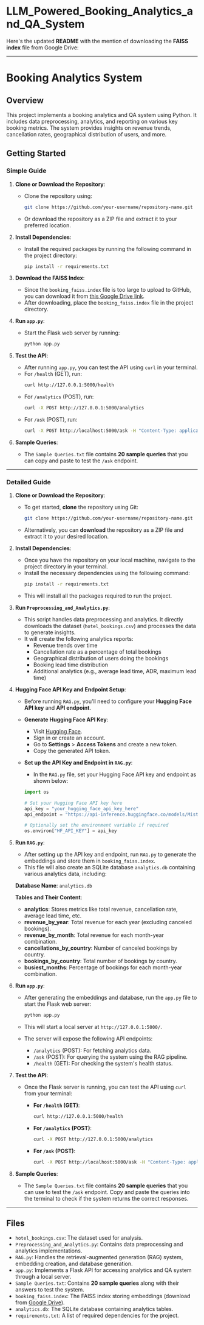 # LLM_Powered_Booking_Analytics_and_QA_System
Here's the updated **README** with the mention of downloading the **FAISS index** file from Google Drive:

---

# Booking Analytics System

## Overview
This project implements a booking analytics and QA system using Python. It includes data preprocessing, analytics, and reporting on various key booking metrics. The system provides insights on revenue trends, cancellation rates, geographical distribution of users, and more.

## Getting Started

### Simple Guide

1. **Clone or Download the Repository**:
   - Clone the repository using:
     ```bash
     git clone https://github.com/your-username/repository-name.git
     ```
   - Or download the repository as a ZIP file and extract it to your preferred location.

2. **Install Dependencies**:
   - Install the required packages by running the following command in the project directory:
     ```bash
     pip install -r requirements.txt
     ```

3. **Download the FAISS Index**:
   - Since the `booking_faiss.index` file is too large to upload to GitHub, you can download it from [this Google Drive link](https://drive.google.com/file/d/1ahh4ub5kUiZnmz2ZN6RP77yuOI1xBVoX/view?usp=sharing).
   - After downloading, place the `booking_faiss.index` file in the project directory.

4. **Run `app.py`**:
   - Start the Flask web server by running:
     ```bash
     python app.py
     ```

5. **Test the API**:
   - After running `app.py`, you can test the API using `curl` in your terminal.
   - For `/health` (GET), run:
     ```bash
     curl http://127.0.0.1:5000/health
     ```
   - For `/analytics` (POST), run:
     ```bash
     curl -X POST http://127.0.0.1:5000/analytics
     ```
   - For `/ask` (POST), run:
     ```bash
     curl -X POST http://localhost:5000/ask -H "Content-Type: application/json" -d "{\"query\": \"What is the total revenue for July 2017?\"}"
     ```

6. **Sample Queries**:
   - The `Sample Queries.txt` file contains **20 sample queries** that you can copy and paste to test the `/ask` endpoint.

---

### Detailed Guide

1. **Clone or Download the Repository**:
   - To get started, **clone** the repository using Git:
     ```bash
     git clone https://github.com/your-username/repository-name.git
     ```
   - Alternatively, you can **download** the repository as a ZIP file and extract it to your desired location.

2. **Install Dependencies**:
   - Once you have the repository on your local machine, navigate to the project directory in your terminal.
   - Install the necessary dependencies using the following command:
     ```bash
     pip install -r requirements.txt
     ```
   - This will install all the packages required to run the project.

3. **Run `Preprocessing_and_Analytics.py`**:
   - This script handles data preprocessing and analytics. It directly downloads the dataset (`hotel_bookings.csv`) and processes the data to generate insights.
   - It will create the following analytics reports:
     - Revenue trends over time
     - Cancellation rate as a percentage of total bookings
     - Geographical distribution of users doing the bookings
     - Booking lead time distribution
     - Additional analytics (e.g., average lead time, ADR, maximum lead time)

4. **Hugging Face API Key and Endpoint Setup**:
   - Before running `RAG.py`, you'll need to configure your **Hugging Face API key** and **API endpoint**.
   
   - **Generate Hugging Face API Key**:
     - Visit [Hugging Face](https://huggingface.co/).
     - Sign in or create an account.
     - Go to **Settings** > **Access Tokens** and create a new token.
     - Copy the generated API token.

   - **Set up the API Key and Endpoint in `RAG.py`**:
     - In the `RAG.py` file, set your Hugging Face API key and endpoint as shown below:
     ```python
     import os
     
     # Set your Hugging Face API key here
     api_key = "your_hugging_face_api_key_here"
     api_endpoint = "https://api-inference.huggingface.co/models/Mistral-7B-Instruct-v0.3"
     
     # Optionally set the environment variable if required
     os.environ["HF_API_KEY"] = api_key
     ```

5. **Run `RAG.py`**:
   - After setting up the API key and endpoint, run `RAG.py` to generate the embeddings and store them in `booking_faiss.index`.
   - This file will also create an SQLite database `analytics.db` containing various analytics data, including:
   
   **Database Name**: `analytics.db`
   
   **Tables and Their Content**:
   - **analytics**: Stores metrics like total revenue, cancellation rate, average lead time, etc.
   - **revenue_by_year**: Total revenue for each year (excluding canceled bookings).
   - **revenue_by_month**: Total revenue for each month-year combination.
   - **cancellations_by_country**: Number of canceled bookings by country.
   - **bookings_by_country**: Total number of bookings by country.
   - **busiest_months**: Percentage of bookings for each month-year combination.

6. **Run `app.py`**:
   - After generating the embeddings and database, run the `app.py` file to start the Flask web server:
     ```bash
     python app.py
     ```
   - This will start a local server at `http://127.0.0.1:5000/`.

   - The server will expose the following API endpoints:
     - `/analytics` (POST): For fetching analytics data.
     - `/ask` (POST): For querying the system using the RAG pipeline.
     - `/health` (GET): For checking the system's health status.

7. **Test the API**:
   - Once the Flask server is running, you can test the API using `curl` from your terminal:

     - **For `/health` (GET)**:
       ```bash
       curl http://127.0.0.1:5000/health
       ```

     - **For `/analytics` (POST)**:
       ```bash
       curl -X POST http://127.0.0.1:5000/analytics
       ```

     - **For `/ask` (POST)**:
       ```bash
       curl -X POST http://localhost:5000/ask -H "Content-Type: application/json" -d "{\"query\": \"What is the total revenue for July 2017?\"}"
       ```

8. **Sample Queries**:
   - The `Sample Queries.txt` file contains **20 sample queries** that you can use to test the `/ask` endpoint. Copy and paste the queries into the terminal to check if the system returns the correct responses.

---

## Files
- `hotel_bookings.csv`: The dataset used for analysis.
- `Preprocessing_and_Analytics.py`: Contains data preprocessing and analytics implementations.
- `RAG.py`: Handles the retrieval-augmented generation (RAG) system, embedding creation, and database generation.
- `app.py`: Implements a Flask API for accessing analytics and QA system through a local server.
- `Sample Queries.txt`: Contains **20 sample queries** along with their answers to test the system.
- `booking_faiss.index`: The FAISS index storing embeddings (download from [Google Drive](https://drive.google.com/file/d/1ahh4ub5kUiZnmz2ZN6RP77yuOI1xBVoX/view?usp=sharing)).
- `analytics.db`: The SQLite database containing analytics tables.
- `requirements.txt`: A list of required dependencies for the project.
